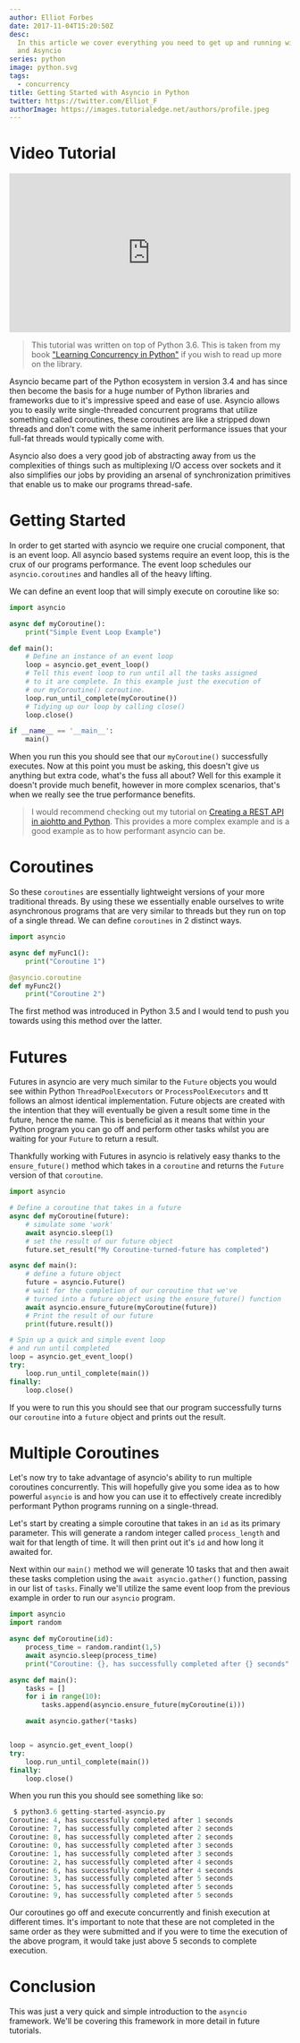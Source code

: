 ```yaml
---
author: Elliot Forbes
date: 2017-11-04T15:20:50Z
desc:
  In this article we cover everything you need to get up and running with Python
  and Asyncio
series: python
image: python.svg
tags:
  - concurrency
title: Getting Started with Asyncio in Python
twitter: https://twitter.com/Elliot_F
authorImage: https://images.tutorialedge.net/authors/profile.jpeg
---
```


# Video Tutorial

<div style="position:relative;height:0;padding-bottom:56.3%"><iframe src="https://www.youtube.com/embed/L3RyxVOLjz8?ecver=2" style="position:absolute;width:100%;height:100%;left:0" width="639" height="360" frameborder="0" gesture="media" allowfullscreen></iframe></div>

> This tutorial was written on top of Python 3.6. This is taken from my book
> ["Learning Concurrency in Python"](https://www.packtpub.com/application-development/learning-concurrency-python)
> if you wish to read up more on the library.

Asyncio became part of the Python ecosystem in version 3.4 and has since then
become the basis for a huge number of Python libraries and frameworks due to
it's impressive speed and ease of use. Asyncio allows you to easily write
single-threaded concurrent programs that utilize something called coroutines,
these coroutines are like a stripped down threads and don't come with the same
inherit performance issues that your full-fat threads would typically come with.

Asyncio also does a very good job of abstracting away from us the complexities
of things such as multiplexing I/O access over sockets and it also simplifies
our jobs by providing an arsenal of synchronization primitives that enable us to
make our programs thread-safe.

# Getting Started

In order to get started with asyncio we require one crucial component, that is
an event loop. All asyncio based systems require an event loop, this is the crux
of our programs performance. The event loop schedules our `asyncio.coroutines`
and handles all of the heavy lifting.

We can define an event loop that will simply execute on coroutine like so:

```py
import asyncio

async def myCoroutine():
    print("Simple Event Loop Example")

def main():
    # Define an instance of an event loop
    loop = asyncio.get_event_loop()
    # Tell this event loop to run until all the tasks assigned
    # to it are complete. In this example just the execution of
    # our myCoroutine() coroutine.
    loop.run_until_complete(myCoroutine())
    # Tidying up our loop by calling close()
    loop.close()

if __name__ == '__main__':
    main()
```

When you run this you should see that our `myCoroutine()` successfully executes.
Now at this point you must be asking, this doesn't give us anything but extra
code, what's the fuss all about? Well for this example it doesn't provide much
benefit, however in more complex scenarios, that's when we really see the true
performance benefits.

> I would recommend checking out my tutorial on
> [Creating a REST API in aiohttp and Python](/python/create-rest-api-python-aiohttp/).
> This provides a more complex example and is a good example as to how
> performant asyncio can be.

# Coroutines

So these `coroutines` are essentially lightweight versions of your more
traditional threads. By using these we essentially enable ourselves to write
asynchronous programs that are very similar to threads but they run on top of a
single thread. We can define `coroutines` in 2 distinct ways.

```py
import asyncio

async def myFunc1():
    print("Coroutine 1")

@asyncio.coroutine
def myFunc2()
    print("Coroutine 2")
```

The first method was introduced in Python 3.5 and I would tend to push you
towards using this method over the latter.

# Futures

Futures in asyncio are very much similar to the `Future` objects you would see
within Python `ThreadPoolExecutors` or `ProcessPoolExecutors` and tt follows an
almost identical implementation. Future objects are created with the intention
that they will eventually be given a result some time in the future, hence the
name. This is beneficial as it means that within your Python program you can go
off and perform other tasks whilst you are waiting for your `Future` to return a
result.

Thankfully working with Futures in asyncio is relatively easy thanks to the
`ensure_future()` method which takes in a `coroutine` and returns the `Future`
version of that `coroutine`.

```py
import asyncio

# Define a coroutine that takes in a future
async def myCoroutine(future):
    # simulate some 'work'
    await asyncio.sleep(1)
    # set the result of our future object
    future.set_result("My Coroutine-turned-future has completed")

async def main():
    # define a future object
    future = asyncio.Future()
    # wait for the completion of our coroutine that we've
    # turned into a future object using the ensure_future() function
    await asyncio.ensure_future(myCoroutine(future))
    # Print the result of our future
    print(future.result())

# Spin up a quick and simple event loop
# and run until completed
loop = asyncio.get_event_loop()
try:
    loop.run_until_complete(main())
finally:
    loop.close()
```

If you were to run this you should see that our program successfully turns our
`coroutine` into a `future` object and prints out the result.

# Multiple Coroutines

Let's now try to take advantage of asyncio's ability to run multiple coroutines
concurrently. This will hopefully give you some idea as to how powerful
`asyncio` is and how you can use it to effectively create incredibly performant
Python programs running on a single-thread.

Let's start by creating a simple coroutine that takes in an `id` as its primary
parameter. This will generate a random integer called `process_length` and wait
for that length of time. It will then print out it's `id` and how long it
awaited for.

Next within our `main()` method we will generate 10 tasks that and then await
these tasks completion using the `await asyncio.gather()` function, passing in
our list of `tasks`. Finally we'll utilize the same event loop from the previous
example in order to run our `asyncio` program.

```py
import asyncio
import random

async def myCoroutine(id):
    process_time = random.randint(1,5)
    await asyncio.sleep(process_time)
    print("Coroutine: {}, has successfully completed after {} seconds".format(id, process_time))

async def main():
    tasks = []
    for i in range(10):
        tasks.append(asyncio.ensure_future(myCoroutine(i)))

    await asyncio.gather(*tasks)


loop = asyncio.get_event_loop()
try:
    loop.run_until_complete(main())
finally:
    loop.close()
```

When you run this you should see something like so:

```py
 $ python3.6 getting-started-asyncio.py
Coroutine: 4, has successfully completed after 1 seconds
Coroutine: 7, has successfully completed after 2 seconds
Coroutine: 8, has successfully completed after 2 seconds
Coroutine: 0, has successfully completed after 3 seconds
Coroutine: 1, has successfully completed after 3 seconds
Coroutine: 2, has successfully completed after 4 seconds
Coroutine: 6, has successfully completed after 4 seconds
Coroutine: 3, has successfully completed after 5 seconds
Coroutine: 5, has successfully completed after 5 seconds
Coroutine: 9, has successfully completed after 5 seconds
```

Our coroutines go off and execute concurrently and finish execution at different
times. It's important to note that these are not completed in the same order as
they were submitted and if you were to time the execution of the above program,
it would take just above 5 seconds to complete execution.

# Conclusion

This was just a very quick and simple introduction to the `asyncio` framework.
We'll be covering this framework in more detail in future tutorials.
